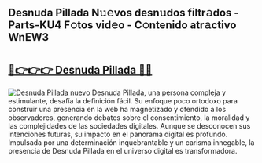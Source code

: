## Desnuda Pillada N𝚞𝚎vos desn𝚞dos filtr𝚊dos - Parts-KU4 F𝚘tos vid𝚎o - C𝚘ntenido atr𝚊ctivo WnEW3

# <h2><a href="http://mb99zw4.tromn.icu/?c=Desnuda+Pillada">🔗👉👉👉 Desnuda Pillada 🔗🔗</a></h2>

[![Desnuda Pillada nuevo](https://i.imgur.com/pEAQMta.gif)](http://mb99zw4.tromn.icu/?c=Desnuda+Pillada)
Desnuda Pillada, una persona compleja y estimulante, desafía la definición fácil. Su enfoque poco ortodoxo para construir una presencia en la web ha magnetizado y ofendido a los observadores, generando debates sobre el consentimiento, la moralidad y las complejidades de las sociedades digitales. Aunque se desconocen sus intenciones futuras, su impacto en el panorama digital es profundo. Impulsada por una determinación inquebrantable y un carisma innegable, la presencia de Desnuda Pillada en el universo digital es transformadora.
